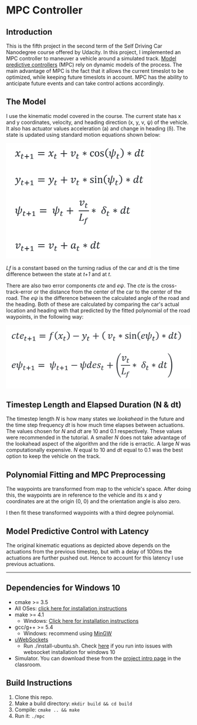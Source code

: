 # MPC Controller

## Introduction

This is the fifth project in the second term of the Self Driving Car Nanodegree course offered by Udacity. In this project, I implemented an MPC controller to maneuver a vehicle around a simulated track. [Model predictive controllers](https://en.wikipedia.org/wiki/Model_predictive_control) (MPC) rely on dynamic models of the process. The main advantage of MPC is the fact that it allows the current timeslot to be optimized, while keeping future timeslots in account. MPC has the ability to anticipate future events and can take control actions accordingly.

## The Model

I use the kinematic model covered in the course. The current state has x and y coordinates, velocity, and heading direction (x, y, v, ψ) of the vehicle. It also has actuator values acceleration (a) and change in heading (δ). The state is updated using standard motion equations shown below:

![alt text](https://github.com/kharikri/CarND-MPC-Project/blob/master/equations/StateEq1.png)

*Lf* is a constant based on the turning radius of the car and *dt* is the time difference between the state at *t+1* and at *t*. 

There are also two error components *cte* and *eψ*. The *cte* is the cross-track-error or the distance from the center of the car to the center of the road. The *eψ* is the difference between the calculated angle of the road and the heading. Both of these are calculated by comparing the car's actual location and heading with that predicted by the fitted polynomial of the road waypoints, in the following way:

![alt text](https://github.com/kharikri/CarND-MPC-Project/blob/master/equations/StateEq2.png)

## Timestep Length and Elapsed Duration (N & dt)

The timestep length *N* is how many states we *lookahead* in the future and the time step frequency *dt* is how much time elapses between actuations. The values chosen for *N* and *dt* are 10 and 0.1 respectively. These values were recommended in the tutorial. A smaller *N* does not take advantage of the lookahead aspect of the algorithm and the ride is erractic. A large *N* was computationally expensive. *N* equal to 10 and *dt* equal to 0.1 was the best option to keep the vehicle on the track.

## Polynomial Fitting and MPC Preprocessing

The waypoints are transformed from map to the vehicle's space. After doing this, the waypoints are in reference to the vehicle and its  x and y coordinates are at the origin (0, 0) and the orientation angle is also zero.

I then fit these transformed waypoints with a third degree polynomial.

## Model Predictive Control with Latency

The original kinematic equations as depicted above depends on the actuations from the previous timestep, but with a delay of 100ms the actuations are further pushed out.  Hence to account for this latency I use previous actuations. 

---

## Dependencies for Windows 10

* cmake >= 3.5
 * All OSes: [click here for installation instructions](https://cmake.org/install/)
* make >= 4.1
  * Windows: [Click here for installation instructions](http://gnuwin32.sourceforge.net/packages/make.htm)
* gcc/g++ >= 5.4
  * Windows: recommend using [MinGW](http://www.mingw.org/)
* [uWebSockets](https://github.com/uWebSockets/uWebSockets)
  * Run ./install-ubuntu.sh. Check [here](https://github.com/kharikri/CarND-Kidnapped-Vehicle-Project/blob/master/WebSocketInstallation.md) if you run into issues with websocket installation for windows 10
* Simulator. You can download these from the [project intro page](https://github.com/udacity/self-driving-car-sim/releases) in the classroom.

## Build Instructions

1. Clone this repo.
2. Make a build directory: `mkdir build && cd build`
3. Compile: `cmake .. && make`
4. Run it: `./mpc`

